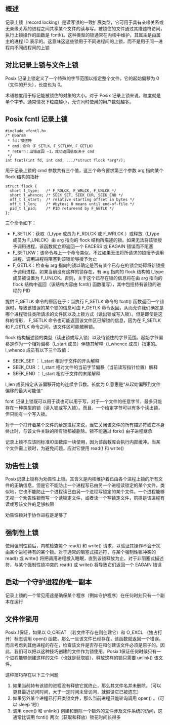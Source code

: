 ## 概述
记录上锁（record locking）是读写锁的一致扩展类型，它可用于具有亲缘关系或无亲缘关系的进程之间共享某个文件的读与写。被锁住的文件通过其描述符访问，执行上锁操作的函数是 fcntl()。这种类型的锁通常在内核中维护，其属主是由属主的进程 ID 表示的。这意味这这些锁用于不同进程间的上锁，而不是用于同一进程内不同线程间的上锁

## 对比记录上锁与文件上锁
Posix 记录上锁定义了一个特殊的字节范围以指定整个文件，它的起始偏移为 0（文件的开头），长度也为 0。

术语粒度用于标记能被锁住的对象的大小。对于 Posix 记录上锁来说，粒度就是单个字节。通常情况下粒度越小，允许同时使用的用户数就越多。

## Posix  fcntl 记录上锁
```
#include <fcntl.h>
/* @param
 * fd：描述符
 * cmd：命令（F_SETLK、F_SETLKW、F_GETLK）
 * return：出错返回 -1，成功返回值取决于 cmd
 */
int fcntl(int fd, int cmd, .../*struct flock *arg*/);
```
用于记录上锁的 cmd 参数共有三个值，这三个命令要求第三个参数 arg 指向某个 flock 结构的指针
```
struct flock {
  short l_type;   /* F_RDLCK, F_WRLCK, F_UNLCK */
  short l_whence; /* SEEK_SET, SEEK_CUR, SEEK_END */
  off_t l_start;  /* relative starting offset in bytes */
  off_t l_len;    /* #bytes; 0 means until end-of-file */
  pid_t l_pid;    /* PID retureend by F_GETLK */
};
```
三个命令如下：
- F_SETLK：获取（l_type 成员为 F_RDLCK 或 F_WRLCK ）或释放（l_type 成员为 F_UNLCK）由 arg 指向的 flock 结构所描述的锁。如果无法将该锁授予调用进程，该函数就立即返回一个 EACESS 或 EAGAIN 错误而不阻塞
- F_SETLKW：该命令与上一个命令类似，不过如果无法将所请求的锁授予调用进程，调用进程将阻塞到该锁能够授予为止
- F_GETLK：检查有 arg 指向的锁以确定是否有某个已存在的锁会妨碍将新锁授予调用进程。如果当前没有这样的锁存在，有 arg 指向的 flock 结构的 l_type 成员被设置为 F_UNLCK。否则，关于这个已存在锁的信息将在由 arg 指向的 flock 结构中返回（该结构内容由 fcntl() 函数覆写），其中包括持有该锁的进程的 PID

提供 F_GETLK 命令的原因在于：当执行 F_SETLK 命令的 fcntl() 函数返回一个错误时，导致该错误的某个锁的信息可由 F_GETLK 命令返回，从而允许我们确定是哪个进程锁住类所请求的文件区以及上锁方式（读出锁或写入锁）。但是即使是这样的情形， F_SETLK 命令也可能返回该文件区已解锁的信息，因为在 F_SETLK 和 F_GETLK 命令之间，该文件区可能被解锁。

flock 结构描述锁的类型（读出锁或写入锁）以及待锁住的字节范围。起始字节偏移是作为一个相对偏移（l_start 成员）伴随其解释（l_whence 成员）指定的。l_whence 成员有以下三个取值：
-  SEEK_SET ： l_start 相对于文件的开头解释
-  SEEK_CUR ： l_start 相对文件的当前字节偏移（当前读写指针位置）解释
-  SEEK_END ： l_start 相对于文件的末尾解释

 l_len 成员指定从该偏移开始的连续字节数。长度为 0 意思是“从起始偏移到文件偏移的最大可能值”

 fcntl 记录上锁既可以用于读也可以用于写，对于一个文件的任意字节，最多只能存在一种类型的锁（读入锁或写入锁）。而且，一个给定字节可以有多个读出锁，但只能有一个写入锁。

对于一个打开着某个文件的给定进程来说，当它关闭该文件的所有描述符或它本身终止时，与该文件关联的所有锁都被删除。锁不能通过 fork() 由子进程继承

记录上锁不应该同标准IO函数库一块使用，因为该函数库会执行内部缓冲。当某个文件需上锁时，为避免问题，应对它使用 read() 和 write()

## 劝告性上锁
Posix记录上锁称为劝告性上锁。其含义是内核维护着已由各个进程上锁的所有文件的正确信息，但是它不能防止一个进程写已由另一个进程读锁定的某个文件。类似地，它也不能防止一个进程读已由另一个进程写锁定的某个文件。一个进程能够无视一个劝告性锁而写一个读锁定文件，或者读一个写锁定文件，前提是该进程有读或写该文件的足够权限

劝告性锁对于协作进程是足够了

## 强制性上锁
使用强制性锁后，内核检查每个 read() 和 write() 请求，以验证其操作不会干扰由某个进程持有的某个锁。对于通常的阻塞式描述符，与某个强制性锁冲突的 read() 或 write() 将把调用进程投入睡眠，直到该锁释放为止。对于非阻塞式描述符，与某个强制性锁冲突的 read() 或 write() 将导致它们返回一个 EAGAIN 错误

## 启动一个守护进程的唯一副本
记录上锁的一个常见用途是确保某个程序（例如守护程序）在任何时刻只有一个副本在运行

## 文件作锁用
Posix.1保证，如果以 O_CREAT （若文件不存在则创建它）和 O_EXCL （独占打开）标志调用 open() 函数，那么一旦该文件已经存在，该函数就返回一个错误。而且考虑到其他进程的存在，检查该文件是否存在和创建该文件必须是原子的。因此，我们可以把以这种技巧创建的文件作为锁使用。Posix.1保证任何时候只有一个进程能够创建这样的文件（也就是获取锁），释放这样的锁只需要 unlink() 该文件。

这种技巧存在以下三个问题
1. 如果当前持有该锁的进程没有释放它就终止，那么其文件名并未删除。（可以更具最近访问时间，大于一定时间未曾访问，就假设它已被遗忘）
2. 如果另外某个进程已打开类锁文件，那么当前进程只能轮询调用 open() 。（可以 sleep 1秒）
3. 调用 open() 和 unlink() 创建和删除一个额外的文件涉及文件系统的访问，这通常比调用 fcntl() 两次（获取和释放）锁花时间长得多